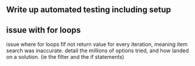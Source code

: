 ## Write up automated testing including setup

## issue with for loops

issue where for loops fif not return value for every iteration, meaning item search was inaccurate.
detail the millions of options tried, and how landed on a solution. (ie the filter and the if statements)